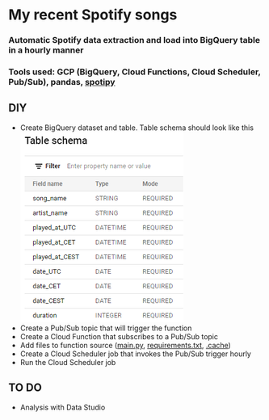 # My recent Spotify songs
### Automatic Spotify data extraction and load into BigQuery table in a hourly manner
### Tools used: GCP (BigQuery, Cloud Functions, Cloud Scheduler, Pub/Sub), pandas, [spotipy](https://spotipy.readthedocs.io/en/2.19.0/)

## DIY
* Create BigQuery dataset and table. Table schema should look like this ![table schema](img/schema.png "table schema")  
* Create a Pub/Sub topic that will trigger the function
* Create a Cloud Function that subscribes to a Pub/Sub topic
* Add files to function source ([main.py](main.py), [requirements.txt](requirements.txt), [.cache](.cache))
* Create a Cloud Scheduler job that invokes the Pub/Sub trigger hourly
* Run the Cloud Scheduler job
## TO DO
* Analysis with Data Studio
